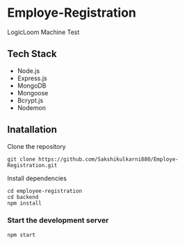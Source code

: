 # Employe-Registration
LogicLoom Machine Test

## Tech Stack

* Node.js
* Express.js
* MongoDB
* Mongoose
* Bcrypt.js
* Nodemon

## Inatallation

Clone the repository
```
git clone https://github.com/Sakshikulkarni880/Employe-Registration.git
```

Install dependencies
```
cd employee-registration
cd backend
npm install
```

### Start the development server
```
npm start
```
